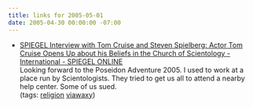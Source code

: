 ```yaml
---
title: links for 2005-05-01
date: 2005-04-30 00:00:00 -07:00
---
```


<ul class="delicious">
	<li>
		<div class="delicious-link"><a href="http://service.spiegel.de/cache/international/0,1518,353577,00.html">SPIEGEL Interview with Tom Cruise and Steven Spielberg: Actor Tom Cruise Opens Up about his Beliefs in the Church of Scientology - International - SPIEGEL ONLINE</a></div>
		<div class="delicious-extended">Looking forward to the Poseidon Adventure 2005. I used to work at a place run by Scientologists. They tried to get us all to attend a nearby help center. Some of us sued.</div>
		<div class="delicious-tags">(tags: <a href="http://del.icio.us/torrez/religion">religion</a> <a href="http://del.icio.us/torrez/viawaxy">viawaxy</a>)</div>
	</li>
</ul>

